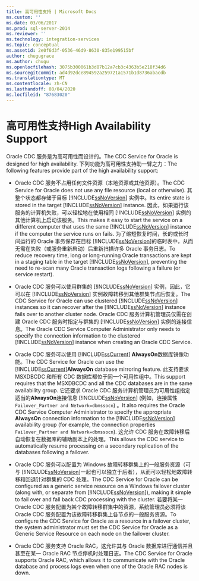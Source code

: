 ```yaml
---
title: 高可用性支持 | Microsoft Docs
ms.custom: ''
ms.date: 03/06/2017
ms.prod: sql-server-2014
ms.reviewer: ''
ms.technology: integration-services
ms.topic: conceptual
ms.assetid: 2e0f6d3f-0536-46d9-8630-835e199515bf
author: chugugrace
ms.author: chugu
ms.openlocfilehash: 3075b300061b3d87b12a7cb3c4363b5e218f34d6
ms.sourcegitcommit: ad4d92dce894592a259721a1571b1d8736abacdb
ms.translationtype: MT
ms.contentlocale: zh-CN
ms.lasthandoff: 08/04/2020
ms.locfileid: "87683020"
---
```

# <a name="high-availability-support"></a><span data-ttu-id="2c37a-102">高可用性支持</span><span class="sxs-lookup"><span data-stu-id="2c37a-102">High Availability Support</span></span>
  <span data-ttu-id="2c37a-103">Oracle CDC 服务是为高可用性而设计的。</span><span class="sxs-lookup"><span data-stu-id="2c37a-103">The CDC Service for Oracle is designed for high availability.</span></span> <span data-ttu-id="2c37a-104">下列功能为高可用性支持助一臂之力：</span><span class="sxs-lookup"><span data-stu-id="2c37a-104">The following features provide part of the high availability support:</span></span>  
  
-   <span data-ttu-id="2c37a-105">Oracle CDC 服务不占用任何文件资源（本地资源或其他资源）。</span><span class="sxs-lookup"><span data-stu-id="2c37a-105">The CDC Service for Oracle does not use any file resource (local or otherwise).</span></span> <span data-ttu-id="2c37a-106">其整个状态都存储于目标 [!INCLUDE[ssNoVersion](../../includes/ssnoversion-md.md)] 实例中。</span><span class="sxs-lookup"><span data-stu-id="2c37a-106">Its entire state is stored in the target [!INCLUDE[ssNoVersion](../../includes/ssnoversion-md.md)] instance.</span></span> <span data-ttu-id="2c37a-107">因此，如果运行该服务的计算机失败，可以轻松地在使用相同 [!INCLUDE[ssNoVersion](../../includes/ssnoversion-md.md)] 实例的其他计算机上启动该服务。</span><span class="sxs-lookup"><span data-stu-id="2c37a-107">This makes it easy to start the service on a different computer that uses the same [!INCLUDE[ssNoVersion](../../includes/ssnoversion-md.md)] instance if the computer the service runs on fails.</span></span> <span data-ttu-id="2c37a-108">为了缩短恢复时间，长的或长时间运行的 Oracle 事务保存在目标 [!INCLUDE[ssNoVersion](../../includes/ssnoversion-md.md)]的临时表中，从而无需在失败（或服务重新启动）后重新扫描许多 Oracle 事务日志。</span><span class="sxs-lookup"><span data-stu-id="2c37a-108">To reduce recovery time, long or long-running Oracle transactions are kept in a staging table in the target [!INCLUDE[ssNoVersion](../../includes/ssnoversion-md.md)], preventing the need to re-scan many Oracle transaction logs following a failure (or service restart).</span></span>  
  
-   <span data-ttu-id="2c37a-109">Oracle CDC 服务可以使用群集的 [!INCLUDE[ssNoVersion](../../includes/ssnoversion-md.md)] 实例，因此，它可以在 [!INCLUDE[ssNoVersion](../../includes/ssnoversion-md.md)] 实例故障转移到其他群集节点后恢复。</span><span class="sxs-lookup"><span data-stu-id="2c37a-109">The CDC Service for Oracle can use clustered [!INCLUDE[ssNoVersion](../../includes/ssnoversion-md.md)] instances so it can recover after the [!INCLUDE[ssNoVersion](../../includes/ssnoversion-md.md)] instance fails over to another cluster node.</span></span> <span data-ttu-id="2c37a-110">Oracle CDC 服务计算机管理员仅需在创建 Oracle CDC 服务时指定与群集的 [!INCLUDE[ssNoVersion](../../includes/ssnoversion-md.md)] 实例的连接信息。</span><span class="sxs-lookup"><span data-stu-id="2c37a-110">The Oracle CDC Service Computer Administrator only needs to specify the connection information to the clustered [!INCLUDE[ssNoVersion](../../includes/ssnoversion-md.md)] instance when creating an Oracle CDC Service.</span></span>  
  
-   <span data-ttu-id="2c37a-111">Oracle CDC 服务可以使用 [!INCLUDE[ssCurrent](../../includes/sscurrent-md.md)] **AlwaysOn**数据库镜像功能。</span><span class="sxs-lookup"><span data-stu-id="2c37a-111">The CDC Service for Oracle can use the [!INCLUDE[ssCurrent](../../includes/sscurrent-md.md)]**AlwaysOn** database mirroring feature.</span></span> <span data-ttu-id="2c37a-112">此支持要求 MSXDBCDC 和所有 CDC 数据库都位于同一个可用性组中。</span><span class="sxs-lookup"><span data-stu-id="2c37a-112">This support requires that the MSXDBCDC and all the CDC databases are in the same availability group.</span></span> <span data-ttu-id="2c37a-113">它还要求 Oracle CDC 服务计算机管理员为可用性组指定适当的**AlwaysOn**连接信息 [!INCLUDE[ssNoVersion](../../includes/ssnoversion-md.md)] (例如，连接属性 `Failover_Partner and Network=dbmssocn`) 。</span><span class="sxs-lookup"><span data-stu-id="2c37a-113">It also requires the Oracle CDC Service Computer Administrator to specify the appropriate **AlwaysOn** connection information to the [!INCLUDE[ssNoVersion](../../includes/ssnoversion-md.md)] availability group (for example, the connection properties `Failover_Partner and Network=dbmssocn`).</span></span> <span data-ttu-id="2c37a-114">这允许 CDC 服务在故障转移后自动恢复在数据库的辅助副本上的处理。</span><span class="sxs-lookup"><span data-stu-id="2c37a-114">This allows the CDC service to automatically resume processing on a secondary replication of the databases following a failover.</span></span>  
  
-   <span data-ttu-id="2c37a-115">Oracle CDC 服务可以配置为 Windows 故障转移群集上的一般服务资源（可与 [!INCLUDE[ssNoVersion](../../includes/ssnoversion-md.md)]一起也可以独立于后者），从而可以轻松地故障转移和回退针对群集的 CDC 处理。</span><span class="sxs-lookup"><span data-stu-id="2c37a-115">The CDC Service for Oracle can be configured as a generic service resource on a Windows failover cluster (along with, or separate from [!INCLUDE[ssNoVersion](../../includes/ssnoversion-md.md)]), making it simple to fail over and fall back CDC processing with the cluster.</span></span> <span data-ttu-id="2c37a-116">若要将某一 Oracle CDC 服务配置为某个故障转移群集中的资源，系统管理员必须将该 Oracle CDC 服务配置为该故障转移群集上各节点的一般服务资源。</span><span class="sxs-lookup"><span data-stu-id="2c37a-116">To configure the CDC Service for Oracle as a resource in a failover cluster, the system administrator must set the CDC Service for Oracle as a Generic Service Resource on each node on the failover cluster.</span></span>  
  
-   <span data-ttu-id="2c37a-117">Oracle CDC 服务支持 Oracle RAC，这允许其与 Oracle 数据库进行通信并且甚至在某一 Oracle RAC 节点停机时处理日志。</span><span class="sxs-lookup"><span data-stu-id="2c37a-117">The CDC Service for Oracle supports Oracle RAC, which allows it to communicate with the Oracle database and process logs even when one of the Oracle RAC nodes is down.</span></span>  
  
  
